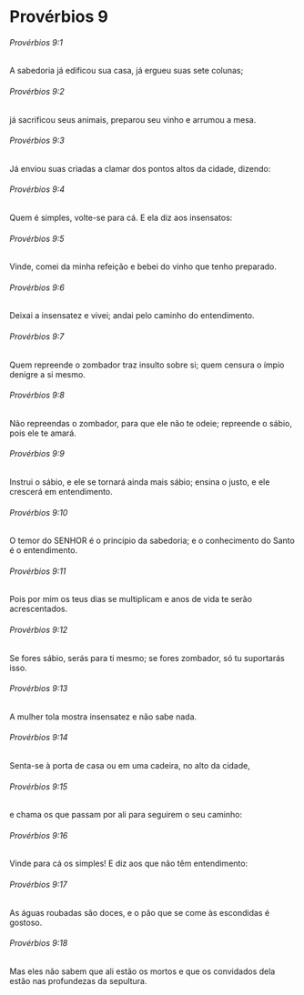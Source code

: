 # Provérbios 9

###### Provérbios 9:1

A sabedoria já edificou sua casa, já ergueu suas sete colunas;

###### Provérbios 9:2

já sacrificou seus animais, preparou seu vinho e arrumou a mesa.

###### Provérbios 9:3

Já enviou suas criadas a clamar dos pontos altos da cidade, dizendo:

###### Provérbios 9:4

Quem é simples, volte-se para cá. E ela diz aos insensatos:

###### Provérbios 9:5

Vinde, comei da minha refeição e bebei do vinho que tenho preparado.

###### Provérbios 9:6

Deixai a insensatez e vivei; andai pelo caminho do entendimento.

###### Provérbios 9:7

Quem repreende o zombador traz insulto sobre si; quem censura o ímpio denigre a si mesmo.

###### Provérbios 9:8

Não repreendas o zombador, para que ele não te odeie; repreende o sábio, pois ele te amará.

###### Provérbios 9:9

Instrui o sábio, e ele se tornará ainda mais sábio; ensina o justo, e ele crescerá em entendimento.

###### Provérbios 9:10

O temor do SENHOR é o princípio da sabedoria; e o conhecimento do Santo é o entendimento.

###### Provérbios 9:11

Pois por mim os teus dias se multiplicam e anos de vida te serão acrescentados.

###### Provérbios 9:12

Se fores sábio, serás para ti mesmo; se fores zombador, só tu suportarás isso.

###### Provérbios 9:13

A mulher tola mostra insensatez e não sabe nada.

###### Provérbios 9:14

Senta-se à porta de casa ou em uma cadeira, no alto da cidade,

###### Provérbios 9:15

e chama os que passam por ali para seguirem o seu caminho:

###### Provérbios 9:16

Vinde para cá os simples! E diz aos que não têm entendimento:

###### Provérbios 9:17

As águas roubadas são doces, e o pão que se come às escondidas é gostoso.

###### Provérbios 9:18

Mas eles não sabem que ali estão os mortos e que os convidados dela estão nas profundezas da sepultura.


